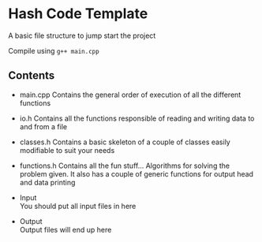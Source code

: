 # Hash Code Template

A basic file structure to jump start the project

Compile using `g++ main.cpp`

## Contents

-  main.cpp
   Contains the general order of execution of all the different functions

-  io.h
   Contains all the functions responsible of reading and writing data to and from a file

-  classes.h
   Contains a basic skeleton of a couple of classes easily modifiable to suit your needs

-  functions.h
   Contains all the fun stuff... Algorithms for solving the problem given. It also has a couple of generic functions for output head and data printing

-  Input\
   You should put all input files in here

-  Output\
   Output files will end up here
